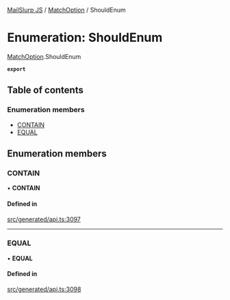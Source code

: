 [MailSlurp JS](../README.md) / [MatchOption](../modules/MatchOption.md) / ShouldEnum

# Enumeration: ShouldEnum

[MatchOption](../modules/MatchOption.md).ShouldEnum

**`export`**

## Table of contents

### Enumeration members

- [CONTAIN](MatchOption.ShouldEnum.md#contain)
- [EQUAL](MatchOption.ShouldEnum.md#equal)

## Enumeration members

### CONTAIN

• **CONTAIN**

#### Defined in

[src/generated/api.ts:3097](https://github.com/mailslurp/mailslurp-client/blob/8c02983/src/generated/api.ts#L3097)

___

### EQUAL

• **EQUAL**

#### Defined in

[src/generated/api.ts:3098](https://github.com/mailslurp/mailslurp-client/blob/8c02983/src/generated/api.ts#L3098)
